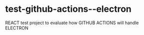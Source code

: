 # test-github-actions--electron
REACT test project to evaluate how GITHUB ACTIONS will handle ELECTRON 
